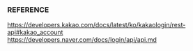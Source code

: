 ### REFERENCE
https://developers.kakao.com/docs/latest/ko/kakaologin/rest-api#kakao_account  
https://developers.naver.com/docs/login/api/api.md
